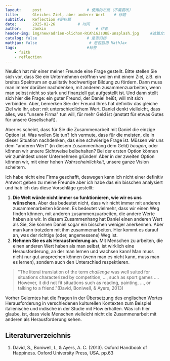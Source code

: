 ```yaml
---
layout:     post   				    # 使用的布局（不需要改）
title:      Gleiches Ziel, aber anderer Wert  	# 标题 
subtitle:   Reflection #副标题
date:       2025-02-26 			# 时间
author:     Jankin 						# 作者
header-img: img/new/adrien-olichon-RCAhiGJsUUE-unsplash.jpg 	#这篇文章标题背景图片
catalog: false 						# 是否归档
mathjax: false                       # 是否启用 MathJax
tags:								#标签
    - faith
    - reflection
---
```

Neulich hat mir einer meiner Freunde eine Frage gestellt. Bitte stellen Sie sich vor, dass Sie ein Unternehmen eröffnen wollen mit einem Ziel, z.B. ein breites Spektrum an qualitativ hochwertiger Bildung zu fördern. Dann muss man immer darüber nachdenken, mit anderen zusammenzuarbeiten, wenn man selbst nicht so stark und finanziell gut aufgestellt ist. Und dann stellt sich hier die Frage: ein guter Freund, der Daniel heißt, will mit sich verbinden. Aber, bemerken Sie: der Freund Ihres hat definitiv das gleiche Ziel wie Ihr, aber: mit unterschiedlichem Wert. Daniel denkt vielleicht, dass alles, was "unsere Firma" tun will, für mehr Geld ist (anstatt für etwas Gutes für unsere Gesellschaft).

Aber es scheint, dass für Sie die Zusammenarbeit mit Daniel die einzige Option ist. Was wollen Sie tun? Ich vermute, dass für die meisten, die in dieser Situation nachdenken, das eine schwierige Frage ist. Müssen wir uns dem "anderen Wert" (in diesem Zusammenhang dem Geld) *beugen*, oder können wir unsere Sichtweise beibehalten? Bei der ersten Option können wir zumindest unser Unternehmen gründen! Aber in der zweiten Option können wir, mit einer hohen *Wahrscheinlichkeit*, unsere ganze Vision scheitern.

Ich habe nicht eine Firma geschafft, deswegen kann ich nicht einer definitiv Antwort geben zu meine Freunde aber ich habe das ein bisschen analysiert und hab ich das diese Vorschläge gestellt:

1. **Die Welt würde nicht immer so funktionieren, wie wir es uns wünschen.** Aber das bedeutet nicht, dass wir nicht immer mit anderen zusammenarbeiten können. Es bedeutet vielmehr, dass wir einen Weg finden können, mit anderen zusammenzuarbeiten, die andere Werte haben als wir. In diesem Zusammenhang hat Daniel einen anderen Wert als Sie, Sie können Daniel sogar ein bisschen weniger anerkennen. Aber man kann trotzdem mit ihm zusammenarbeiten.  Hier kommt es darauf an, was der richtige (oder,  angemessene) Weg ist.
2. **Nehmen Sie es als Herausforderung an.** Mit Menschen zu arbeiten, die einen anderen Wert haben als man selbst, ist wirklich eine Herausforderung, an der man lernen und wachsen kann!  Man muss nicht nur gut ansprechen können (wenn man es nicht kann, muss man es lernen), sondern auch den Unterschied respektieren.

> "The literal translation of the term *challenge* was well suited for situations characterized by competition, …, such as sport games …. However, it did not fit situations such as reading, painting, …, or talking to a friend."(David, Boniwell, & Ayers, 2013)

Vorher Gelerntes hat die Fragen in der Übersetzung des englischen Wortes Herausforderung in verschiedenen kulturellen Kontexten zum Beispiel italienische und indische in der Studie mit Flow erhalten.  Was ich hier glaube, ist, dass viele Menschen vielleicht nicht die Zusammenarbeit mit anderen als Herausforderung sehen.

## Literaturverzeichnis

1. David, S., Boniwell, I., & Ayers, A. C. (2013). Oxford Handbook of Happiness. Oxford University Press, USA. pp.63
